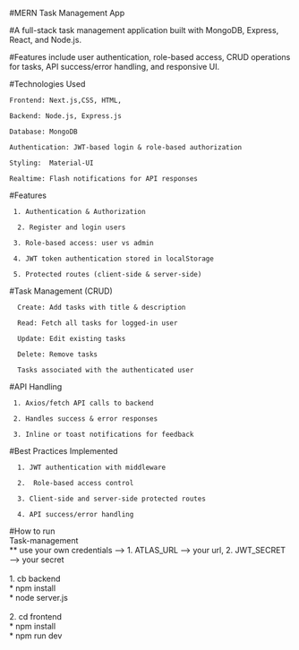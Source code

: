 #MERN Task Management App

#A full-stack task management application built with MongoDB, Express, React, and Node.js.

#Features include user authentication, role-based access, CRUD operations for tasks, API success/error handling, and responsive UI.




#Technologies Used

    Frontend: Next.js,CSS, HTML, 
    
    Backend: Node.js, Express.js
    
    Database: MongoDB
    
    Authentication: JWT-based login & role-based authorization
    
    Styling:  Material-UI 
    
    Realtime: Flash notifications for API responses



#Features

     1. Authentication & Authorization
      
      2. Register and login users
      
     3. Role-based access: user vs admin
      
     4. JWT token authentication stored in localStorage
      
     5. Protected routes (client-side & server-side)

#Task Management (CRUD)

      Create: Add tasks with title & description
      
      Read: Fetch all tasks for logged-in user
      
      Update: Edit existing tasks
      
      Delete: Remove tasks
      
      Tasks associated with the authenticated user

#API Handling

     1. Axios/fetch API calls to backend
      
     2. Handles success & error responses
      
     3. Inline or toast notifications for feedback




#Best Practices Implemented
      
      1. JWT authentication with middleware
      
      2.  Role-based access control
      
      3. Client-side and server-side protected routes
      
      4. API success/error handling




#How to run
<br>
Task-management 
<br>
        **  use your own credentials --> 1. ATLAS_URL --> your url,  2. JWT_SECRET --> your secret<br>
        <br>
        1. cb backend<br>
            * npm install<br>
            * node server.js
            <br><br>
        2. cd frontend <br>
             * npm install<br>
             * npm run dev     
    





